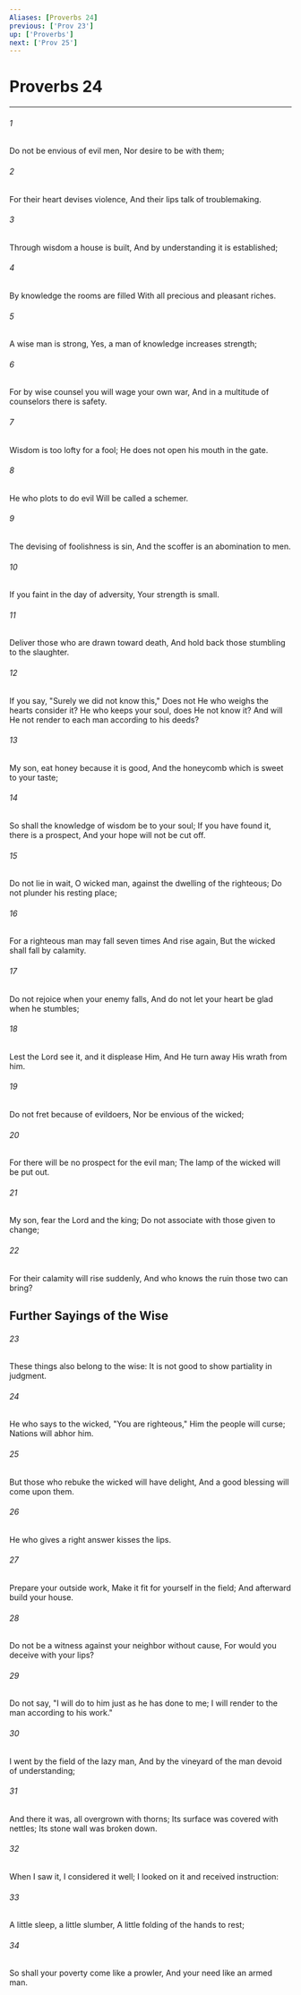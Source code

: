 ```yaml
---
Aliases: [Proverbs 24]
previous: ['Prov 23']
up: ['Proverbs']
next: ['Prov 25']
---
```

# Proverbs 24

***


###### 1 
Do not be envious of evil men, Nor desire to be with them; 

###### 2 
For their heart devises violence, And their lips talk of troublemaking. 

###### 3 
Through wisdom a house is built, And by understanding it is established; 

###### 4 
By knowledge the rooms are filled With all precious and pleasant riches. 

###### 5 
A wise man is strong, Yes, a man of knowledge increases strength; 

###### 6 
For by wise counsel you will wage your own war, And in a multitude of counselors there is safety. 

###### 7 
Wisdom is too lofty for a fool; He does not open his mouth in the gate. 

###### 8 
He who plots to do evil Will be called a schemer. 

###### 9 
The devising of foolishness is sin, And the scoffer is an abomination to men. 

###### 10 
If you faint in the day of adversity, Your strength is small. 

###### 11 
Deliver those who are drawn toward death, And hold back those stumbling to the slaughter. 

###### 12 
If you say, "Surely we did not know this," Does not He who weighs the hearts consider it? He who keeps your soul, does He not know it? And will He not render to each man according to his deeds? 

###### 13 
My son, eat honey because it is good, And the honeycomb which is sweet to your taste; 

###### 14 
So shall the knowledge of wisdom be to your soul; If you have found it, there is a prospect, And your hope will not be cut off. 

###### 15 
Do not lie in wait, O wicked man, against the dwelling of the righteous; Do not plunder his resting place; 

###### 16 
For a righteous man may fall seven times And rise again, But the wicked shall fall by calamity. 

###### 17 
Do not rejoice when your enemy falls, And do not let your heart be glad when he stumbles; 

###### 18 
Lest the Lord see it, and it displease Him, And He turn away His wrath from him. 

###### 19 
Do not fret because of evildoers, Nor be envious of the wicked; 

###### 20 
For there will be no prospect for the evil man; The lamp of the wicked will be put out. 

###### 21 
My son, fear the Lord and the king; Do not associate with those given to change; 

###### 22 
For their calamity will rise suddenly, And who knows the ruin those two can bring? 

## Further Sayings of the Wise 

###### 23 
These things also belong to the wise: It is not good to show partiality in judgment. 

###### 24 
He who says to the wicked, "You are righteous," Him the people will curse; Nations will abhor him. 

###### 25 
But those who rebuke the wicked will have delight, And a good blessing will come upon them. 

###### 26 
He who gives a right answer kisses the lips. 

###### 27 
Prepare your outside work, Make it fit for yourself in the field; And afterward build your house. 

###### 28 
Do not be a witness against your neighbor without cause, For would you deceive with your lips? 

###### 29 
Do not say, "I will do to him just as he has done to me; I will render to the man according to his work." 

###### 30 
I went by the field of the lazy man, And by the vineyard of the man devoid of understanding; 

###### 31 
And there it was, all overgrown with thorns; Its surface was covered with nettles; Its stone wall was broken down. 

###### 32 
When I saw it, I considered it well; I looked on it and received instruction: 

###### 33 
A little sleep, a little slumber, A little folding of the hands to rest; 

###### 34 
So shall your poverty come like a prowler, And your need like an armed man.
